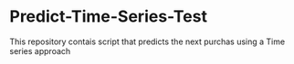 # Predict-Time-Series-Test
This repository contais script that predicts the next purchas using a Time series approach
